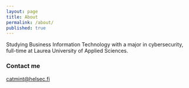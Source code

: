 ```yaml
---
layout: page
title: About
permalink: /about/
published: true
---
```


Studying Business Information Technology with a major in cybersecurity, full-time at Laurea University of Applied Sciences.

### Contact me

catmint@helsec.fi
